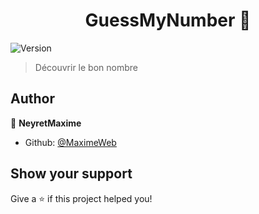 <h1 align="center">GuessMyNumber 👋</h1>
<p>
  <img alt="Version" src="https://img.shields.io/badge/version-1.0.0-blue.svg?cacheSeconds=2592000" />
</p>

> Découvrir le bon nombre

## Author

👤 **NeyretMaxime**

* Github: [@MaximeWeb](https://github.com/MaximeWeb)

## Show your support

Give a ⭐️ if this project helped you!
